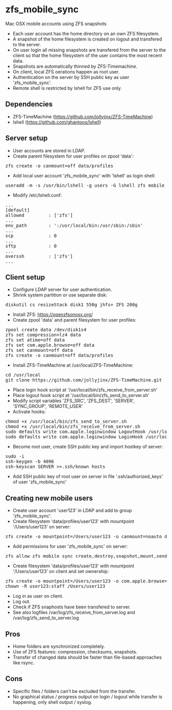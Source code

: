 # zfs_mobile_sync
Mac OSX mobile accounts using ZFS snapshots

* Each user account has the home directory on an own ZFS filesystem.
* A snapshot of the home filesystem is created on logout and transfered to the server.
* On user login all missing snapshots are transfered from the server to the client so that the home filesystem of the user contains the most recent data.
* Snapshots are automatically thinned by ZFS-Timemachine.
* On client, local ZFS oerations happen as root user.
* Authentication on the server by SSH public key as user 'zfs_mobile_sync'.
* Remote shell is restricted by lshell for ZFS use only.

## Dependencies

* ZFS-TimeMachine (https://github.com/jollyjinx/ZFS-TimeMachine)
* lshell (https://github.com/ghantoos/lshell)

## Server setup

* User accounts are stored in LDAP.
* Create parent filesystem for user profiles on zpool 'data':
<pre>
zfs create -o canmount=off data/profiles
</pre>
* Add local user account 'zfs_mobile_sync' with 'lshell' as login shell:
<pre>
useradd -m -s /usr/bin/lshell -g users -G lshell zfs_mobile_sync
</pre>
* Modify /etc/lshell.conf:
<pre>
...
[default]
allowed         : ['zfs']
...
env_path        : ':/usr/local/bin:/usr/sbin:/sbin'
...
scp             : 0
...
sftp            : 0
...
overssh         : ['zfs']
...
</pre>

## Client setup

* Configure LDAP server for user authentication.
* Shrink system partition or use separate disk:
<pre>
diskutil cs resizeStack disk1 550g jhfs+ ZFS 200g
</pre>
* Install ZFS: https://openzfsonosx.org/
* Create zpool 'data' and parent filesystem for user profiles:
<pre>
zpool create data /dev/disk1s4
zfs set compression=lz4 data
zfs set atime=off data
zfs set com.apple.browse=off data
zfs set canmount=off data
zfs create -o canmount=off data/profiles
</pre>
* Install ZFS-TimeMachine at /usr/local/ZFS-TimeMachine:
<pre>
cd /usr/local
git clone https://github.com/jollyjinx/ZFS-TimeMachine.git
</pre>
* Place login hook script at '/usr/local/bin/zfs_receive_from_server.sh'
* Place logout hook script at '/usr/local/bin/zfs_send_to_server.sh'
* Modify script variables 'ZFS_SRC', 'ZFS_DEST', 'SERVER', 'SYNC_GROUP', 'REMOTE_USER'
* Activate hooks:
<pre>
chmod +x /usr/local/bin/zfs_send_to_server.sh
chmod +x /usr/local/bin/zfs_receive_from_server.sh
sudo defaults write com.apple.loginwindow LogoutHook /usr/local/bin/zfs_send_to_server.sh
sudo defaults write com.apple.loginwindow LoginHook /usr/local/bin/zfs_receive_from_server.sh
</pre>
* Become root user, create SSH public key and import hostkey of server:
<pre>
sudo -i
ssh-keygen -b 4096
ssh-keyscan SERVER >>.ssh/known_hosts
</pre>
* Add SSH public key of root user on server in file '.ssh/authorized_keys' of user 'zfs_mobile_sync'


## Creating new mobile users

* Create user account 'user123' in LDAP and add to group 'zfs_mobile_sync'.
* Create filesystem 'data/profiles/user123' with mountpoint '/Users/user123' on server:
<pre>
zfs create -o mountpoint=/Users/user123 -o canmount=noauto data/profiles/user123
</pre>
* Add permissions for user 'zfs_mobile_sync' on server:
<pre>
zfs allow zfs_mobile_sync create,destroy,snapshot,mount,send,receive data/profiles/user123
</pre>
* Create filesystem 'data/profiles/user123' with mountpoint '/Users/user123' on client and set ownership:
<pre>
zfs create -o mountpoint=/Users/user123 -o com.apple.browse=off data/profiles/user123
chown -R user123:staff /Users/user123
</pre>
* Log in as user on client.
* Log out.
* Check if ZFS snaphosts have been transfered to server.
* See also logfiles /var/log/zfs_receive_from_server.log and /var/log/zfs_send_to_server.log


## Pros

* Home folders are synchronized completely.
* Use of ZFS features: compression, checksums, snapshots.
* Transfer of changed data should be faster than file-based approaches like rsync.

## Cons

* Specific files / folders can't be excluded from the transfer.
* No graphical status / progress output on login / logout while transfer is happening, only shell output / syslog.

